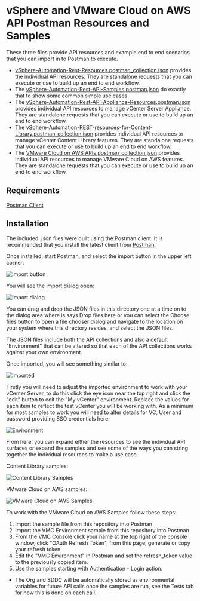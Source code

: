 # vSphere and VMware Cloud on AWS API Postman Resources and Samples

These three files provide API resources and example end to end scenarios that you
can import in to Postman to execute.

* [vSphere-Automation-Rest-Resources.postman_collection.json](vSphere-Automation-Rest-Resources.postman_collection.json) provides the
individual API resources. They are standalone requests that you can execute or use to build up an end to end workflow.
* The [vSphere-Automation-Rest-API-Samples.postman.json](vSphere-Automation-Rest-API-Samples.postman.json) do
exactly that to show some common simple use cases.
* The [vSphere-Automation-Rest-API-Appliance-Resources.postman.json](vSphere-Automation-Rest-API-Appliance-Resources.postman.json)
provides individual API resources to manage vCenter Server Appliance. They are standalone requests that you can execute
or use to build up an end to end workflow.
* The [vSphere-Automation-REST-resources-for-Content-Library.postman_collection.json](vSphere-Automation-REST-resources-for-Content-Library.postman_collection.json)
provides individual API resources to manage vCenter Content Library features. They are standalone requests that you can execute
or use to build up an end to end workflow.
* The [VMware Cloud on AWS APIs.postman_collection.json](VMware%20Cloud%20on%20AWS%20APIs.postman_collection.json)
provides individual API resources to manage VMware Cloud on AWS features. They are standalone requests that you can execute
or use to build up an end to end workflow.

## Requirements
[Postman Client](https://www.getpostman.com)

## Installation

The included .json files were built using the Postman client. It is recommended that you install the latest client from [Postman](https://www.getpostman.com).

Once installed, start Postman, and select the import button in the upper left corner:

![import button](images/importbutton.png "Import button")


You will see the import dialog open:

![import dialog](images/importdialog.png "Import dialog")

You can drag and drop the JSON files in this directory one at a time on to the
dialog area where is says Drop files here or you can select the Choose files
button to open a file chooser dialog and navigate to the location on your system
where this directory resides, and select the JSON files.

The JSON files include both the API collections and also a default "Environment" that can be altered so that each of the API collections works against your own environment.

Once imported, you will see something similar to:

![imported](images/imported.png "Imported")

Firstly you will need to adjust the imported environment to work with your vCenter Server, to do this click the eye icon near the top right and click the "edit" button to edit the "My vCenter" environment.  Replace the values for each item to reflect the test vCenter you will be working with.  As a minimum for most samples to work you will need to alter details for VC, User and password providing SSO credentials here.

![Environment](images/environment.jpg "Environment")

From here, you can expand either the resources to see the individual API surfaces
or expand the samples and see some of the ways you can string together the
individual resources to make a use case.

Content Library samples:

![Content Library Samples](images/ContentLibrary_Sample.JPG "Content Library")

VMware Cloud on AWS samples:

![VMware Cloud on AWS Samples](images/VMC.jpg "VMware Cloud on AWS")

To work with the VMware Cloud on AWS Samples follow these steps:
1. Import the sample file from this repository into Postman
2. Import the VMC Environment sample from this repository into Postman
3. From the VMC Console click your name at the top right of the console window, click "OAuth Refresh Token", from this page, generate or copy your refresh token.
4. Edit the "VMC Environment" in Postman and set the refresh_token value to the previously copied item.
5. Use the samples starting with Authentication - Login action.
* The Org and SDDC will be automatically stored as environmental variables for future API calls once the samples are run, see the Tests tab for how this is done on each call.